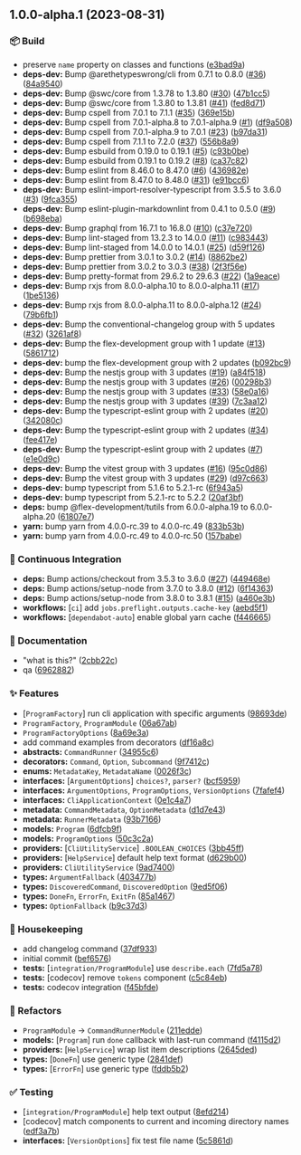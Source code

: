 ## 1.0.0-alpha.1 (2023-08-31)

### :package: Build

- preserve `name` property on classes and functions ([e3bad9a](https://github.com/flex-development/nest-commander/commit/e3bad9a0a9a359d4e270c5a0bbd24f2f6224a13e))
- **deps-dev:** Bump @arethetypeswrong/cli from 0.7.1 to 0.8.0 ([#36](https://github.com/flex-development/nest-commander/pull/36)) ([84a9540](https://github.com/flex-development/nest-commander/commit/84a9540461f15bd77a05817d4f1d6cf1a574465f))
- **deps-dev:** Bump @swc/core from 1.3.78 to 1.3.80 ([#30](https://github.com/flex-development/nest-commander/pull/30)) ([47b1cc5](https://github.com/flex-development/nest-commander/commit/47b1cc5c38278d5f050f40a5ddcd621386af9689))
- **deps-dev:** Bump @swc/core from 1.3.80 to 1.3.81 ([#41](https://github.com/flex-development/nest-commander/pull/41)) ([fed8d71](https://github.com/flex-development/nest-commander/commit/fed8d71d9d0610ad4ace6feba6e46c5983a40108))
- **deps-dev:** Bump cspell from 7.0.1 to 7.1.1 ([#35](https://github.com/flex-development/nest-commander/pull/35)) ([369e15b](https://github.com/flex-development/nest-commander/commit/369e15bfa095cef36ad6eab374c8ee561cba4919))
- **deps-dev:** Bump cspell from 7.0.1-alpha.8 to 7.0.1-alpha.9 ([#1](https://github.com/flex-development/nest-commander/pull/1)) ([df9a508](https://github.com/flex-development/nest-commander/commit/df9a508bf8f897fed09fb9f4f65e845c7ce5eeb5))
- **deps-dev:** Bump cspell from 7.0.1-alpha.9 to 7.0.1 ([#23](https://github.com/flex-development/nest-commander/pull/23)) ([b97da31](https://github.com/flex-development/nest-commander/commit/b97da31f56a0cb5c25c59b0d14849e8e5ceebb18))
- **deps-dev:** Bump cspell from 7.1.1 to 7.2.0 ([#37](https://github.com/flex-development/nest-commander/pull/37)) ([556b8a9](https://github.com/flex-development/nest-commander/commit/556b8a961ebda99e53f81b867cbbf8e569b5808a))
- **deps-dev:** Bump esbuild from 0.19.0 to 0.19.1 ([#5](https://github.com/flex-development/nest-commander/pull/5)) ([c93b0be](https://github.com/flex-development/nest-commander/commit/c93b0be39157d6172859a148aca63f9dcb74f987))
- **deps-dev:** Bump esbuild from 0.19.1 to 0.19.2 ([#8](https://github.com/flex-development/nest-commander/pull/8)) ([ca37c82](https://github.com/flex-development/nest-commander/commit/ca37c82c41e6217b7cadf2547c66521df8bd8aa2))
- **deps-dev:** Bump eslint from 8.46.0 to 8.47.0 ([#6](https://github.com/flex-development/nest-commander/pull/6)) ([436982e](https://github.com/flex-development/nest-commander/commit/436982eedb64975b7c315668f26655a251299a4d))
- **deps-dev:** Bump eslint from 8.47.0 to 8.48.0 ([#31](https://github.com/flex-development/nest-commander/pull/31)) ([e91bcc6](https://github.com/flex-development/nest-commander/commit/e91bcc6ce185970faed3daf378d01d0cdd670223))
- **deps-dev:** Bump eslint-import-resolver-typescript from 3.5.5 to 3.6.0 ([#3](https://github.com/flex-development/nest-commander/pull/3)) ([9fca355](https://github.com/flex-development/nest-commander/commit/9fca3556f7e91c3beac4c27dcb816688bce1feae))
- **deps-dev:** Bump eslint-plugin-markdownlint from 0.4.1 to 0.5.0 ([#9](https://github.com/flex-development/nest-commander/pull/9)) ([b698eba](https://github.com/flex-development/nest-commander/commit/b698ebab77383b08eea9c8583667aecede164f57))
- **deps-dev:** Bump graphql from 16.7.1 to 16.8.0 ([#10](https://github.com/flex-development/nest-commander/pull/10)) ([c37e720](https://github.com/flex-development/nest-commander/commit/c37e720805f76b27270bb6410fabfdd99d262a00))
- **deps-dev:** Bump lint-staged from 13.2.3 to 14.0.0 ([#11](https://github.com/flex-development/nest-commander/pull/11)) ([c983443](https://github.com/flex-development/nest-commander/commit/c983443dc796c204ce829b1da71aae9f55e8836e))
- **deps-dev:** Bump lint-staged from 14.0.0 to 14.0.1 ([#25](https://github.com/flex-development/nest-commander/pull/25)) ([d59f126](https://github.com/flex-development/nest-commander/commit/d59f126f32b1a2f79b8cd230987f8ae363b3e37b))
- **deps-dev:** Bump prettier from 3.0.1 to 3.0.2 ([#14](https://github.com/flex-development/nest-commander/pull/14)) ([8862be2](https://github.com/flex-development/nest-commander/commit/8862be2635ccc428926720a3b01a09551bd02b1b))
- **deps-dev:** Bump prettier from 3.0.2 to 3.0.3 ([#38](https://github.com/flex-development/nest-commander/pull/38)) ([2f3f56e](https://github.com/flex-development/nest-commander/commit/2f3f56e193d077a068db32b9f3a3447053641f6b))
- **deps-dev:** Bump pretty-format from 29.6.2 to 29.6.3 ([#22](https://github.com/flex-development/nest-commander/pull/22)) ([1a9eace](https://github.com/flex-development/nest-commander/commit/1a9eace137b672168ebcf0c48bed42e0d6cdd0a6))
- **deps-dev:** Bump rxjs from 8.0.0-alpha.10 to 8.0.0-alpha.11 ([#17](https://github.com/flex-development/nest-commander/pull/17)) ([1be5136](https://github.com/flex-development/nest-commander/commit/1be5136527160395609618ac8ec5b97a68731b56))
- **deps-dev:** Bump rxjs from 8.0.0-alpha.11 to 8.0.0-alpha.12 ([#24](https://github.com/flex-development/nest-commander/pull/24)) ([79b6fb1](https://github.com/flex-development/nest-commander/commit/79b6fb14e4feb51d8a2e61b6234342b1b962dc6b))
- **deps-dev:** Bump the conventional-changelog group with 5 updates ([#32](https://github.com/flex-development/nest-commander/pull/32)) ([3261af8](https://github.com/flex-development/nest-commander/commit/3261af8fbe4bcda2a1a40c7e64d03f22f6352d51))
- **deps-dev:** Bump the flex-development group with 1 update ([#13](https://github.com/flex-development/nest-commander/pull/13)) ([5861712](https://github.com/flex-development/nest-commander/commit/58617123ecef0247e59f06b52119b8e704ae81ab))
- **deps-dev:** bump the flex-development group with 2 updates ([b092bc9](https://github.com/flex-development/nest-commander/commit/b092bc99e2aa26f0cfdd969714202b0c3d24a913))
- **deps-dev:** Bump the nestjs group with 3 updates ([#19](https://github.com/flex-development/nest-commander/pull/19)) ([a84f518](https://github.com/flex-development/nest-commander/commit/a84f5180bfe49cb3da78b1b4b09867e333e51cc0))
- **deps-dev:** Bump the nestjs group with 3 updates ([#26](https://github.com/flex-development/nest-commander/pull/26)) ([00298b3](https://github.com/flex-development/nest-commander/commit/00298b3898c170b06cd831523f9a73e1ee47f0af))
- **deps-dev:** Bump the nestjs group with 3 updates ([#33](https://github.com/flex-development/nest-commander/pull/33)) ([58e0a16](https://github.com/flex-development/nest-commander/commit/58e0a16bd33e18bf59ed30638bb4ebc5e2dc1f91))
- **deps-dev:** Bump the nestjs group with 3 updates ([#39](https://github.com/flex-development/nest-commander/pull/39)) ([7c3aa12](https://github.com/flex-development/nest-commander/commit/7c3aa126ec90d02d75ad81e915eb75de6aa762ee))
- **deps-dev:** Bump the typescript-eslint group with 2 updates ([#20](https://github.com/flex-development/nest-commander/pull/20)) ([342080c](https://github.com/flex-development/nest-commander/commit/342080cd01b2a541e06cd616ecc11094158179be))
- **deps-dev:** Bump the typescript-eslint group with 2 updates ([#34](https://github.com/flex-development/nest-commander/pull/34)) ([fee417e](https://github.com/flex-development/nest-commander/commit/fee417e6a93ee59daad2e402bece98f2f3458022))
- **deps-dev:** Bump the typescript-eslint group with 2 updates ([#7](https://github.com/flex-development/nest-commander/pull/7)) ([e1e0d9c](https://github.com/flex-development/nest-commander/commit/e1e0d9c42f55a3a8eb23a23c04c706452bfaed6d))
- **deps-dev:** Bump the vitest group with 3 updates ([#16](https://github.com/flex-development/nest-commander/pull/16)) ([95c0d86](https://github.com/flex-development/nest-commander/commit/95c0d860cb6e8e2375eb35b6b3b6a565f4c6c3f4))
- **deps-dev:** Bump the vitest group with 3 updates ([#29](https://github.com/flex-development/nest-commander/pull/29)) ([d97c663](https://github.com/flex-development/nest-commander/commit/d97c66392a93c7c6230d59a0f0fb682556e14915))
- **deps-dev:** bump typescript from 5.1.6 to 5.2.1-rc ([6f943a5](https://github.com/flex-development/nest-commander/commit/6f943a5622c786295f8af0415870abb8023c764c))
- **deps-dev:** bump typescript from 5.2.1-rc to 5.2.2 ([20af3bf](https://github.com/flex-development/nest-commander/commit/20af3bfb943c28900f8c0de84815776265883030))
- **deps:** bump @flex-development/tutils from 6.0.0-alpha.19 to 6.0.0-alpha.20 ([61807e7](https://github.com/flex-development/nest-commander/commit/61807e7da7fdb11fb327fcb83a877e71fe02ec29))
- **yarn:** bump yarn from 4.0.0-rc.39 to 4.0.0-rc.49 ([833b53b](https://github.com/flex-development/nest-commander/commit/833b53b39f4465a1f30976ac54f02f3d3bb10c53))
- **yarn:** bump yarn from 4.0.0-rc.49 to 4.0.0-rc.50 ([157babe](https://github.com/flex-development/nest-commander/commit/157babe758b76b80143871751d858f51b191ce14))

### :robot: Continuous Integration

- **deps:** Bump actions/checkout from 3.5.3 to 3.6.0 ([#27](https://github.com/flex-development/nest-commander/pull/27)) ([449468e](https://github.com/flex-development/nest-commander/commit/449468edc6abffb01fe44307706d5788e1a56127))
- **deps:** Bump actions/setup-node from 3.7.0 to 3.8.0 ([#12](https://github.com/flex-development/nest-commander/pull/12)) ([6f14363](https://github.com/flex-development/nest-commander/commit/6f14363b64529a9a6fd0c898baa0674a688b5885))
- **deps:** Bump actions/setup-node from 3.8.0 to 3.8.1 ([#15](https://github.com/flex-development/nest-commander/pull/15)) ([a460e3b](https://github.com/flex-development/nest-commander/commit/a460e3b2e526bda51f0789f13231b2ca237f159d))
- **workflows:** [`ci`] add `jobs.preflight.outputs.cache-key` ([aebd5f1](https://github.com/flex-development/nest-commander/commit/aebd5f105fd90240a1338487c0c74fa6a4defd87))
- **workflows:** [`dependabot-auto`] enable global yarn cache ([f446665](https://github.com/flex-development/nest-commander/commit/f446665698d013fe3f8c4c99594c816c1a436fde))

### :pencil: Documentation

- "what is this?" ([2cbb22c](https://github.com/flex-development/nest-commander/commit/2cbb22c5921ec9c06edb60be58a589bf10647d69))
- qa ([6962882](https://github.com/flex-development/nest-commander/commit/69628828980769eaf4d98c75dc6ac0ef2041b471))

### :sparkles: Features

- [`ProgramFactory`] run cli application with specific arguments ([98693de](https://github.com/flex-development/nest-commander/commit/98693de2c6a8df95c5fa9df26008d9b909e4b4ae))
- `ProgramFactory`, `ProgramModule` ([06a67ab](https://github.com/flex-development/nest-commander/commit/06a67ab6062ba7d922a59f271f5e22571b310405))
- `ProgramFactoryOptions` ([8a69e3a](https://github.com/flex-development/nest-commander/commit/8a69e3af1ab150a3bf6df985c3c538e55e6c3c57))
- add command examples from decorators ([df16a8c](https://github.com/flex-development/nest-commander/commit/df16a8cc6a538dc67b40a8a8a7cbd89f34d0bfe4))
- **abstracts:** `CommandRunner` ([34955c6](https://github.com/flex-development/nest-commander/commit/34955c6a09ee4f8cb95c644196729adb5ba68a87))
- **decorators:** `Command`, `Option`, `Subcommand` ([9f7412c](https://github.com/flex-development/nest-commander/commit/9f7412ce9e5e31c2a5ee9d4e218560ea8ed5cf72))
- **enums:** `MetadataKey`, `MetadataName` ([0026f3c](https://github.com/flex-development/nest-commander/commit/0026f3c30edfbeed1aff16416e9ca156b25429b8))
- **interfaces:** [`ArgumentOptions`] `choices?`, `parser?` ([bcf5959](https://github.com/flex-development/nest-commander/commit/bcf59592874dcd03574ed8033155d39af998a908))
- **interfaces:** `ArgumentOptions`, `ProgramOptions`, `VersionOptions` ([7fafef4](https://github.com/flex-development/nest-commander/commit/7fafef4397ad1340dd3bb07b48b3d0a7af85155b))
- **interfaces:** `CliApplicationContext` ([0e1c4a7](https://github.com/flex-development/nest-commander/commit/0e1c4a779428b332df0a2c9261ede164fa994bc9))
- **metadata:** `CommandMetadata`, `OptionMetadata` ([d1d7e43](https://github.com/flex-development/nest-commander/commit/d1d7e437743b08391c16518cc83a43e21d329fa6))
- **metadata:** `RunnerMetadata` ([93b7166](https://github.com/flex-development/nest-commander/commit/93b7166bf88d84fc45c836b315e0a87ab14a96ae))
- **models:** `Program` ([6dfcb9f](https://github.com/flex-development/nest-commander/commit/6dfcb9f179e8dbe36e324bb7c6eaa586611c910a))
- **models:** `ProgramOptions` ([50c3c2a](https://github.com/flex-development/nest-commander/commit/50c3c2a9a1b45fbfc2e69bdd9d6abd6771f64c60))
- **providers:** [`CliUtilityService`] `.BOOLEAN_CHOICES` ([3bb45ff](https://github.com/flex-development/nest-commander/commit/3bb45ff4786e53e296137b64cbf813f7f44d0677))
- **providers:** [`HelpService`] default help text format ([d629b00](https://github.com/flex-development/nest-commander/commit/d629b00d653c01a3563b3b0b0a61f2920c5c51b6))
- **providers:** `CliUtilityService` ([9ad7400](https://github.com/flex-development/nest-commander/commit/9ad7400a3660765be4e4c0878ed2ea4ec1c24c73))
- **types:** `ArgumentFallback` ([403477b](https://github.com/flex-development/nest-commander/commit/403477b0445ff84b64225c09acf983a2dbfed6b4))
- **types:** `DiscoveredCommand`, `DiscoveredOption` ([9ed5f06](https://github.com/flex-development/nest-commander/commit/9ed5f063f7430b8bea3a32978d475344a5da2018))
- **types:** `DoneFn`, `ErrorFn`, `ExitFn` ([85a1467](https://github.com/flex-development/nest-commander/commit/85a14672f4839b7052ed56a5c778c83369ef8852))
- **types:** `OptionFallback` ([b9c37d3](https://github.com/flex-development/nest-commander/commit/b9c37d3e2ee75fa860fb73b65c86e9c0a8db06ec))

### :house_with_garden: Housekeeping

- add changelog command ([37df933](https://github.com/flex-development/nest-commander/commit/37df933043810f8585891328cbfa91aca20c90e8))
- initial commit ([bef6576](https://github.com/flex-development/nest-commander/commit/bef657687b811c448653f4ba15e2d6be7d6d4124))
- **tests:** [`integration/ProgramModule`] use `describe.each` ([7fd5a78](https://github.com/flex-development/nest-commander/commit/7fd5a7805f48ccf26ffcbe700a4ced5ff14e3e6e))
- **tests:** [codecov] remove `tokens` component ([c5c84eb](https://github.com/flex-development/nest-commander/commit/c5c84eba3d2444303a92094c4aaed51676d0e7f4))
- **tests:** codecov integration ([f45bfde](https://github.com/flex-development/nest-commander/commit/f45bfded8dc1c25a42580ddda399d3e94149aa18))

### :mechanical_arm: Refactors

- `ProgramModule` -> `CommandRunnerModule` ([211edde](https://github.com/flex-development/nest-commander/commit/211eddec749a5936451a6fab9a131e922a298372))
- **models:** [`Program`] run `done` callback with last-run command ([f4115d2](https://github.com/flex-development/nest-commander/commit/f4115d2bdabb7e112453cd0f7008c7dc43b19a1e))
- **providers:** [`HelpService`] wrap list item descriptions ([2645ded](https://github.com/flex-development/nest-commander/commit/2645ded056521b3163f032ebaa81b5ee5095be1a))
- **types:** [`DoneFn`] use generic type ([2841def](https://github.com/flex-development/nest-commander/commit/2841defe60aa3e72bf9836e3e8cafbc29e6781a8))
- **types:** [`ErrorFn`] use generic type ([fddb5b2](https://github.com/flex-development/nest-commander/commit/fddb5b2308f7c28bbfd34a49e3d63b4a9535b2c0))

### :white_check_mark: Testing

- [`integration/ProgramModule`] help text output ([8efd214](https://github.com/flex-development/nest-commander/commit/8efd214d92f0e9b92090cd64af782ce50bc1676f))
- [codecov] match components to current and incoming directory names ([edf3a7b](https://github.com/flex-development/nest-commander/commit/edf3a7b0e4c6ea58252a9021ae66024a30daa328))
- **interfaces:** [`VersionOptions`] fix test file name ([5c5861d](https://github.com/flex-development/nest-commander/commit/5c5861d319df70ee5a1c76ec923d39342f0d11b0))
